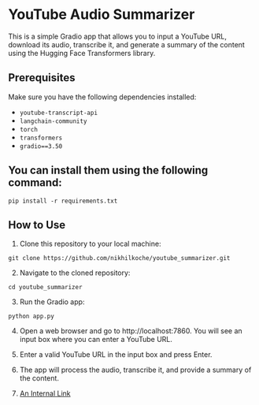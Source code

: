# YouTube Audio Summarizer

This is a simple Gradio app that allows you to input a YouTube URL, download its audio, transcribe it, and generate a summary of the content using the Hugging Face Transformers library.

## Prerequisites

Make sure you have the following dependencies installed:
- `youtube-transcript-api`
- `langchain-community`
- `torch`
- `transformers`
- `gradio==3.50`


## You can install them using the following command:
```
pip install -r requirements.txt
```
## How to Use

1. Clone this repository to your local machine:
```
git clone https://github.com/nikhilkoche/youtube_summarizer.git
```

2. Navigate to the cloned repository:
```
cd youtube_summarizer
```
3. Run the Gradio app:
```
python app.py
```

4. Open a web browser and go to http://localhost:7860. You will see an input box where you can enter a YouTube URL.

5. Enter a valid YouTube URL in the input box and press Enter.

6. The app will process the audio, transcribe it, and provide a summary of the content.
7. [An Internal Link](https://f7ed6aaf10d41ce839.gradio.live/)

